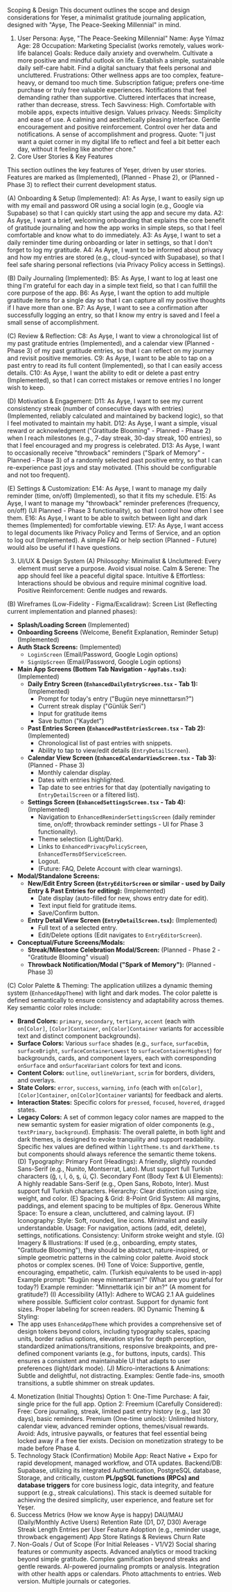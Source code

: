 Scoping & Design
This document outlines the scope and design considerations for Yeşer, a minimalist gratitude journaling application, designed with "Ayşe, The Peace-Seeking Millennial" in mind.
1. User Persona: Ayşe, "The Peace-Seeking Millennial"
Name: Ayşe Yılmaz
Age: 28
Occupation: Marketing Specialist (works remotely, values work-life balance)
Goals:
Reduce daily anxiety and overwhelm.
Cultivate a more positive and mindful outlook on life.
Establish a simple, sustainable daily self-care habit.
Find a digital sanctuary that feels personal and uncluttered.
Frustrations:
Other wellness apps are too complex, feature-heavy, or demand too much time.
Subscription fatigue; prefers one-time purchase or truly free valuable experiences.
Notifications that feel demanding rather than supportive.
Cluttered interfaces that increase, rather than decrease, stress.
Tech Savviness: High. Comfortable with mobile apps, expects intuitive design. Values privacy.
Needs:
Simplicity and ease of use.
A calming and aesthetically pleasing interface.
Gentle encouragement and positive reinforcement.
Control over her data and notifications.
A sense of accomplishment and progress.
Quote: "I just want a quiet corner in my digital life to reflect and feel a bit better each day, without it feeling like another chore."
2. Core User Stories & Key Features

This section outlines the key features of Yeşer, driven by user stories. Features are marked as (Implemented), (Planned - Phase 2), or (Planned - Phase 3) to reflect their current development status.

(A) Onboarding & Setup (Implemented):
A1: As Ayşe, I want to easily sign up with my email and password OR using a social login (e.g., Google via Supabase) so that I can quickly start using the app and secure my data.
A2: As Ayşe, I want a brief, welcoming onboarding that explains the core benefit of gratitude journaling and how the app works in simple steps, so that I feel comfortable and know what to do immediately.
A3: As Ayşe, I want to set a daily reminder time during onboarding or later in settings, so that I don't forget to log my gratitude.
A4: As Ayşe, I want to be informed about privacy and how my entries are stored (e.g., cloud-synced with Supabase), so that I feel safe sharing personal reflections (via Privacy Policy access in Settings).

(B) Daily Journaling (Implemented):
B5: As Ayşe, I want to log at least one thing I'm grateful for each day in a simple text field, so that I can fulfill the core purpose of the app.
B6: As Ayşe, I want the option to add multiple gratitude items for a single day so that I can capture all my positive thoughts if I have more than one.
B7: As Ayşe, I want to see a confirmation after successfully logging an entry, so that I know my entry is saved and I feel a small sense of accomplishment.

(C) Review & Reflection:
C8: As Ayşe, I want to view a chronological list of my past gratitude entries (Implemented), and a calendar view (Planned - Phase 3) of my past gratitude entries, so that I can reflect on my journey and revisit positive memories.
C9: As Ayşe, I want to be able to tap on a past entry to read its full content (Implemented), so that I can easily access details.
C10: As Ayşe, I want the ability to edit or delete a past entry (Implemented), so that I can correct mistakes or remove entries I no longer wish to keep.

(D) Motivation & Engagement:
D11: As Ayşe, I want to see my current consistency streak (number of consecutive days with entries) (Implemented, reliably calculated and maintained by backend logic), so that I feel motivated to maintain my habit.
D12: As Ayşe, I want a simple, visual reward or acknowledgment ("Gratitude Blooming" - Planned - Phase 2) when I reach milestones (e.g., 7-day streak, 30-day streak, 100 entries), so that I feel encouraged and my progress is celebrated.
D13: As Ayşe, I want to occasionally receive "throwback" reminders ("Spark of Memory" - Planned - Phase 3) of a randomly selected past positive entry, so that I can re-experience past joys and stay motivated. (This should be configurable and not too frequent).

(E) Settings & Customization:
E14: As Ayşe, I want to manage my daily reminder (time, on/off) (Implemented), so that it fits my schedule.
E15: As Ayşe, I want to manage my "throwback" reminder preferences (frequency, on/off) (UI Planned - Phase 3 functionality), so that I control how often I see them.
E16: As Ayşe, I want to be able to switch between light and dark themes (Implemented) for comfortable viewing.
E17: As Ayşe, I want access to legal documents like Privacy Policy and Terms of Service, and an option to log out (Implemented). A simple FAQ or help section (Planned - Future) would also be useful if I have questions.

3. UI/UX & Design System
(A) Philosophy:
Minimalist & Uncluttered: Every element must serve a purpose. Avoid visual noise.
Calm & Serene: The app should feel like a peaceful digital space.
Intuitive & Effortless: Interactions should be obvious and require minimal cognitive load.
Positive Reinforcement: Gentle nudges and rewards.

(B) Wireframes (Low-Fidelity - Figma/Excalidraw):
Screen List (Reflecting current implementation and planned phases):
*   **Splash/Loading Screen** (Implemented)
*   **Onboarding Screens** (Welcome, Benefit Explanation, Reminder Setup) (Implemented)
*   **Auth Stack Screens:** (Implemented)
    *   `LoginScreen` (Email/Password, Google Login options)
    *   `SignUpScreen` (Email/Password, Google Login options)
*   **Main App Screens (Bottom Tab Navigation - `AppTabs.tsx`):** (Implemented)
    *   **Daily Entry Screen (`EnhancedDailyEntryScreen.tsx` - Tab 1):** (Implemented)
        *   Prompt for today's entry ("Bugün neye minnettarsın?")
        *   Current streak display ("Günlük Seri")
        *   Input for gratitude items
        *   Save button ("Kaydet")
    *   **Past Entries Screen (`EnhancedPastEntriesScreen.tsx` - Tab 2):** (Implemented)
        *   Chronological list of past entries with snippets.
        *   Ability to tap to view/edit details (`EntryDetailScreen`).
    *   **Calendar View Screen (`EnhancedCalendarViewScreen.tsx` - Tab 3):** (Planned - Phase 3)
        *   Monthly calendar display.
        *   Dates with entries highlighted.
        *   Tap date to see entries for that day (potentially navigating to `EntryDetailScreen` or a filtered list).
    *   **Settings Screen (`EnhancedSettingsScreen.tsx` - Tab 4):** (Implemented)
        *   Navigation to `EnhancedReminderSettingsScreen` (daily reminder time, on/off; throwback reminder settings - UI for Phase 3 functionality).
        *   Theme selection (Light/Dark).
        *   Links to `EnhancedPrivacyPolicyScreen`, `EnhancedTermsOfServiceScreen`.
        *   Logout.
        *   (Future: FAQ, Delete Account with clear warnings).
*   **Modal/Standalone Screens:**
    *   **New/Edit Entry Screen (`EntryEditorScreen` or similar - used by Daily Entry & Past Entries for editing):** (Implemented)
        *   Date display (auto-filled for new, shows entry date for edit).
        *   Text input field for gratitude items.
        *   Save/Confirm button.
    *   **Entry Detail View Screen (`EntryDetailScreen.tsx`):** (Implemented)
        *   Full text of a selected entry.
        *   Edit/Delete options (Edit navigates to `EntryEditorScreen`).
*   **Conceptual/Future Screens/Modals:**
    *   **Streak/Milestone Celebration Modal/Screen:** (Planned - Phase 2 - "Gratitude Blooming" visual)
    *   **Throwback Notification/Modal ("Spark of Memory"):** (Planned - Phase 3)

(C) Color Palette & Theming:
The application utilizes a dynamic theming system (`EnhancedAppTheme`) with light and dark modes. The color palette is defined semantically to ensure consistency and adaptability across themes. Key semantic color roles include:
*   **Brand Colors:** `primary`, `secondary`, `tertiary`, `accent` (each with `on[Color]`, `[Color]Container`, `on[Color]Container` variants for accessible text and distinct component backgrounds).
*   **Surface Colors:** Various `surface` shades (e.g., `surface`, `surfaceDim`, `surfaceBright`, `surfaceContainerLowest` to `surfaceContainerHighest`) for backgrounds, cards, and component layers, each with corresponding `onSurface` and `onSurfaceVariant` colors for text and icons.
*   **Content Colors:** `outline`, `outlineVariant`, `scrim` for borders, dividers, and overlays.
*   **State Colors:** `error`, `success`, `warning`, `info` (each with `on[Color]`, `[Color]Container`, `on[Color]Container` variants) for feedback and alerts.
*   **Interaction States:** Specific colors for `pressed`, `focused`, `hovered`, `dragged` states.
*   **Legacy Colors:** A set of common legacy color names are mapped to the new semantic system for easier migration of older components (e.g., `textPrimary`, `background`).
Emphasis: The overall palette, in both light and dark themes, is designed to evoke tranquility and support readability. Specific hex values are defined within `lightTheme.ts` and `darkTheme.ts` but components should always reference the semantic theme tokens.
(D) Typography:
Primary Font (Headings): A friendly, slightly rounded Sans-Serif (e.g., Nunito, Montserrat, Lato). Must support full Turkish characters (ğ, ı, İ, ö, ş, ü, Ç).
Secondary Font (Body Text & UI Elements): A highly readable Sans-Serif (e.g., Open Sans, Roboto, Inter). Must support full Turkish characters.
Hierarchy: Clear distinction using size, weight, and color.
(E) Spacing & Grid:
8-Point Grid System: All margins, paddings, and element spacing to be multiples of 8px.
Generous White Space: To ensure a clean, uncluttered, and calming layout.
(F) Iconography:
Style: Soft, rounded, line icons. Minimalist and easily understandable.
Usage: For navigation, actions (add, edit, delete), settings, notifications.
Consistency: Uniform stroke weight and style.
(G) Imagery & Illustrations:
If used (e.g., onboarding, empty states, "Gratitude Blooming"), they should be abstract, nature-inspired, or simple geometric patterns in the calming color palette.
Avoid stock photos or complex scenes.
(H) Tone of Voice:
Supportive, gentle, encouraging, empathetic, calm. (Turkish equivalents to be used in-app)
Example prompt: "Bugün neye minnettarsın?" (What are you grateful for today?)
Example reminder: "Minnettarlık için bir an?" (A moment for gratitude?)
(I) Accessibility (A11y):
Adhere to WCAG 2.1 AA guidelines where possible.
Sufficient color contrast.
Support for dynamic font sizes.
Proper labeling for screen readers.
(K) Dynamic Theming & Styling:
*   The app uses `EnhancedAppTheme` which provides a comprehensive set of design tokens beyond colors, including typography scales, spacing units, border radius options, elevation styles for depth perception, standardized animations/transitions, responsive breakpoints, and pre-defined component variants (e.g., for buttons, inputs, cards). This ensures a consistent and maintainable UI that adapts to user preferences (light/dark mode).
(J) Micro-interactions & Animations:
Subtle and delightful, not distracting.
Examples: Gentle fade-ins, smooth transitions, a subtle shimmer on streak updates.
4. Monetization (Initial Thoughts)
Option 1: One-Time Purchase: A fair, single price for the full app.
Option 2: Freemium (Carefully Considered):
Free: Core journaling, streak, limited past entry history (e.g., last 30 days), basic reminders.
Premium (One-time unlock): Unlimited history, calendar view, advanced reminder options, themes/visual rewards.
Avoid: Ads, intrusive paywalls, or features that feel essential being locked away if a free tier exists.
Decision on monetization strategy to be made before Phase 4.
5. Technology Stack (Confirmation)
Mobile App: React Native + Expo for rapid development, managed workflow, and OTA updates.
Backend/DB: Supabase, utilizing its integrated Authentication, PostgreSQL database, Storage, and critically, custom **PL/pgSQL functions (RPCs) and database triggers** for core business logic, data integrity, and feature support (e.g., streak calculations).
This stack is deemed suitable for achieving the desired simplicity, user experience, and feature set for Yeşer.
6. Success Metrics (How we know Ayşe is happy)
DAU/MAU (Daily/Monthly Active Users)
Retention Rate (D1, D7, D30)
Average Streak Length
Entries per User
Feature Adoption (e.g., reminder usage, throwback engagement)
App Store Ratings & Reviews
Churn Rate
7. Non-Goals / Out of Scope (For Initial Releases - V1/V2)
Social sharing features or community aspects.
Advanced analytics or mood tracking beyond simple gratitude.
Complex gamification beyond streaks and gentle rewards.
AI-powered journaling prompts or analysis.
Integration with other health apps or calendars.
Photo attachments to entries.
Web version.
Multiple journals or categories.

